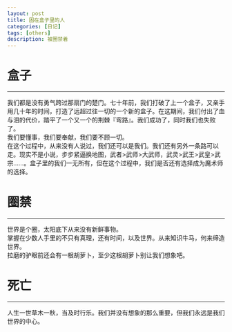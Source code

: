 ```yaml
---
layout: post
title: 困在盒子里的人
categories: [日记]
tags: [others]
description: 被圈禁着
---
```


# 盒子
------
我们都是没有勇气跨过那扇门的楚门。七十年前，我们打破了上一个盒子，又亲手用几十年的时间，打造了远超过往一切的一个新的盒子。在这期间，我们付出了血与泪的代价，踏平了一个又一个的荆棘『弯路』。我们成功了，同时我们也失败了。</br>
我们要懂事，我们要奉献，我们要不顾一切。</br>
在这个过程中，从来没有人说过，我们还可以是我们。我们还有另外一条路可以走。现实不是小说，步步紧逼换地图，武者>武师>大武师，武灵>武王>武皇>武宗……。盒子里的我们一无所有，但在这个过程中，我们是否还有选择成为魔术师的选择。

# 圈禁
------
世界是个圈，太阳底下从来没有新鲜事物。</br>
掌握在少数人手里的不只有真理，还有时间，以及世界。从来知识牛马，何来缔造世界。</br>
拉磨的驴眼前还会有一根胡萝卜，至少这根胡萝卜别让我们想象吧。

# 死亡
------
人生一世草木一秋，当及时行乐。我们并没有想象的那么重要，但我们永远是我们世界的中心。